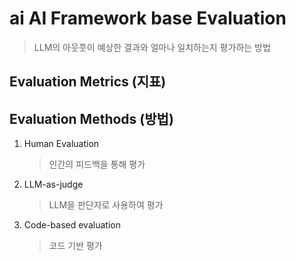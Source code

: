 # ai AI Framework base Evaluation

> LLM의 아웃풋이 예상한 결과와 얼마나 일치하는지 평가하는 방법

## Evaluation Metrics (지표)

## Evaluation Methods (방법)

1. Human Evaluation
   > 인간의 피드백을 통해 평가
2. LLM-as-judge
   > LLM을 판단자로 사용하여 평가
3. Code-based evaluation
   > 코드 기반 평가
